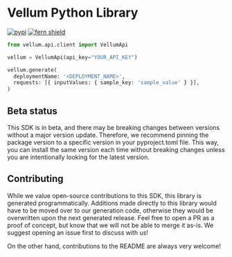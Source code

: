 
# Vellum Python Library

[![pypi](https://img.shields.io/pypi/v/vellum.svg)](https://pypi.org/project/vellumdev/)
[![fern shield](https://img.shields.io/badge/%F0%9F%8C%BF-SDK%20generated%20by%20Fern-brightgreen)](https://github.com/fern-api/fern)


```python
from vellum.api.client import VellumApi

vellum = VellumApi(api_key="YOUR_API_KEY")

vellum.generate(
  deploymentName: '<DEPLOYMENT_NAME>',
  requests: [{ inputValues: { sample_key: 'sample_value' } }],
)
```

## Beta status

This SDK is in beta, and there may be breaking changes between versions without a major version update. Therefore, we recommend pinning the package version to a specific version in your pyproject.toml file. This way, you can install the same version each time without breaking changes unless you are intentionally looking for the latest version.

## Contributing

While we value open-source contributions to this SDK, this library is generated programmatically. Additions made directly to this library would have to be moved over to our generation code, otherwise they would be overwritten upon the next generated release. Feel free to open a PR as a proof of concept, but know that we will not be able to merge it as-is. We suggest opening an issue first to discuss with us!

On the other hand, contributions to the README are always very welcome!
